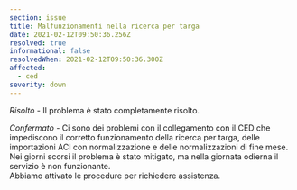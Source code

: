 ```yaml
---
section: issue
title: Malfunzionamenti nella ricerca per targa
date: 2021-02-12T09:50:36.256Z
resolved: true
informational: false
resolvedWhen: 2021-02-12T09:50:36.300Z
affected:
  - ced
severity: down
---
```

*Risolto* - Il problema è stato completamente risolto.

*Confermato* - Ci sono dei problemi con il collegamento con il CED che impediscono il corretto funzionamento della ricerca per targa, delle importazioni ACI con normalizzazione e delle normalizzazioni di fine mese.\
Nei giorni scorsi il problema è stato mitigato, ma nella giornata odierna il servizio è non funzionante.\
Abbiamo attivato le procedure per richiedere assistenza.